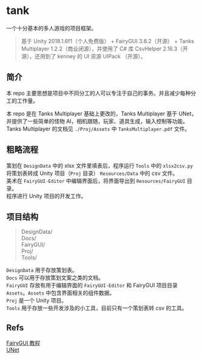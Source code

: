 # tank
一个十分基本的多人游戏的项目框架。

>基于 Unity 2018.1.6f1（个人免费版） + FairyGUI 3.8.2（开源） + Tanks Multiplayer 1.2.2（商业闭源），并使用了 C# 库 CsvHelper 2.16.3（开源），还用到了 kenney 的 UI 资源 UIPack （开源）。


## 简介
本 repo 主要思想是项目中不同分工的人可以专注于自己的事务。并且减少每种分工的工作量。

本 repo 是在 Tanks Multiplayer 基础上更改的，Tanks Multiplayer 基于  UNet，并提供了一些简单的怪物 AI，相机跟随，玩家、道具生成，输入控制等功能。 Tanks Multiplayer 的文档见 `./Proj/Assets` 中 `TanksMultiplayer.pdf` 文件。 

## 粗略流程
策划在 `DesignData` 中的 xlsx 文件里填表后，程序运行 `Tools` 中的 `xlsx2csv.py` 将策划表转成 Unity 项目（`Proj` 目录） `Resources/Data` 中的 csv 文件。  
美术在 `FairyGUI-Editor` 中编辑界面后，将界面导出到 `Resources/FairyGUI` 目录。  
程序进行 Unity 项目的开发工作。  

## 项目结构

>DesignData/  
Docs/  
FairyGUI/  
Proj/  
Tools/  

`DesignData` 用于存放策划表。  
`Docs` 可以用于存放策划文案之类的文档。  
`FairyGUI` 存放有用于编辑界面的 `FairyGUI-Editor` 和 FairyGUI 项目目录 `Assets`。`Assets` 中包含界面相关的组件数据。  
`Proj` 是一个 Unity 项目。  
`Tools` 用于存放一些开发涉及的小工具，目前只有一个策划表转 csv 的工具。  


## Refs

[FairyGUI 教程](http://www.fairygui.com/guide/)  
[UNet](https://docs.unity3d.com/Manual/UNet.html)


